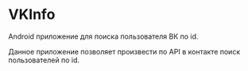 # VKInfo
Android приложение для поиска пользователя ВК по id. 

Данное приложение позволяет произвести по API в контакте поиск пользователей по id. 
